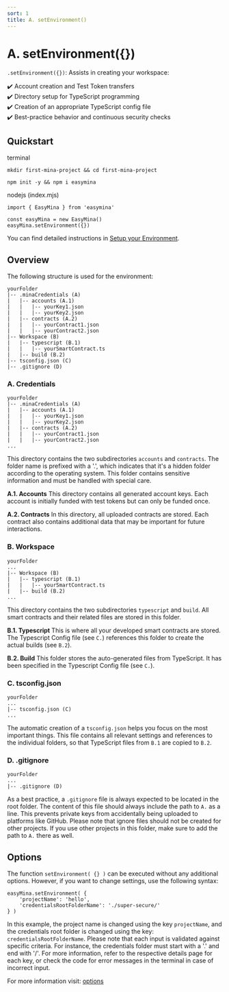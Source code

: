 ```yaml
---
sort: 1
title: A. setEnvironment()
---
```


# A. setEnvironment({})

`.setEnvironment({})`: Assists in creating your workspace:

:heavy_check_mark: Account creation and Test Token transfers  
:heavy_check_mark: Directory setup for TypeScript programming  
:heavy_check_mark: Creation of an appropriate TypeScript config file  
:heavy_check_mark: Best-practice behavior and continuous security checks  


## Quickstart

terminal
```
mkdir first-mina-project && cd first-mina-project
```
```
npm init -y && npm i easymina
```

nodejs (index.mjs)
```
import { EasyMina } from 'easymina'

const easyMina = new EasyMina()
easyMina.setEnvironment({})
```

You can find detailed instructions in [Setup your Environment](../tutorials/setup_environment.html).


## Overview

The following structure is used for the environment:

```
yourFolder
|-- .minaCredentials (A)
|   |-- accounts (A.1)
|   |   |-- yourKey1.json
|   |   |-- yourKey2.json
|   |-- contracts (A.2)
|   |   |-- yourContract1.json
|   |   |-- yourContract2.json
|-- Workspace (B)
|   |-- typescript (B.1)
|   |   |-- yourSmartContract.ts
|   |-- build (B.2)
|-- tsconfig.json (C)
|-- .gitignore (D)
```

### A. Credentials  

```
yourFolder
|-- .minaCredentials (A)
|   |-- accounts (A.1)
|   |   |-- yourKey1.json
|   |   |-- yourKey2.json
|   |-- contracts (A.2)
|   |   |-- yourContract1.json
|   |   |-- yourContract2.json
...
```

This directory contains the two subdirectories `accounts` and `contracts`. The folder name is prefixed with a '.', which indicates that it's a hidden folder according to the operating system. This folder contains sensitive information and must be handled with special care.

**A.1. Accounts**
This directory contains all generated account keys. Each account is initially funded with test tokens but can only be funded once.

**A.2. Contracts**
In this directory, all uploaded contracts are stored. Each contract also contains additional data that may be important for future interactions.

### B. Workspace  

```
yourFolder
...
|-- Workspace (B)
|   |-- typescript (B.1)
|   |   |-- yourSmartContract.ts
|   |-- build (B.2)
...
```

This directory contains the two subdirectories `typescript` and `build`. All smart contracts and their related files are stored in this folder.

**B.1. Typescript**
This is where all your developed smart contracts are stored. The Typescript Config file (see `C.`) references this folder to create the actual builds (see `B.2`).

**B.2. Build**
This folder stores the auto-generated files from TypeScript. It has been specified in the Typescript Config file (see `C.`).

### C. tsconfig.json

```
yourFolder
...
|-- tsconfig.json (C)
...
```

The automatic creation of a `tsconfig.json` helps you focus on the most important things. This file contains all relevant settings and references to the individual folders, so that TypeScript files from `B.1` are copied to `B.2`.

### D. .gitignore

```
yourFolder
...
|-- .gitignore (D)
```

As a best practice, a `.gitignore` file is always expected to be located in the root folder. The content of this file should always include the path to `A.` as a line. This prevents private keys from accidentally being uploaded to platforms like GitHub. Please note that ignore files should not be created for other projects. If you use other projects in this folder, make sure to add the path to `A.` there as well.


## Options

The function `setEnvironment( {} )` can be executed without any additional options. However, if you want to change settings, use the following syntax:

```
easyMina.setEnvironment( {
    'projectName': 'hello',
    'credentialsRootFolderName': './super-secure/'
} )
```

In this example, the project name is changed using the key `projectName`, and the credentials root folder is changed using the key: `credentialsRootFolderName`. Please note that each input is validated against specific criteria. For instance, the credentials folder must start with a '.' and end with '/'. For more information, refer to the respective details page for each key, or check the code for error messages in the terminal in case of incorrect input.

For more information visit: [options](../options)
